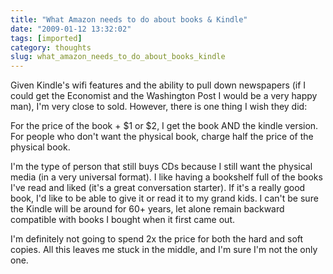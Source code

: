 ```yaml
---
title: "What Amazon needs to do about books & Kindle"
date: "2009-01-12 13:32:02"
tags: [imported]
category: thoughts
slug: what_amazon_needs_to_do_about_books_kindle
---
```


Given Kindle's wifi features and the ability to pull down newspapers (if I could
get the Economist and the Washington Post I would be a very happy man), I'm very
close to sold. However, there is one thing I wish they did:

For the price of the book + $1 or $2, I get the book AND the kindle version. For
people who don't want the physical book, charge half the price of the physical
book.

I'm the type of person that still buys CDs because I still want the physical
media (in a very universal format). I like having a bookshelf full of the books
I've read and liked (it's a great conversation starter). If it's a really good
book, I'd like to be able to give it or read it to my grand kids. I can't be
sure the Kindle will be around for 60+ years, let alone remain backward
compatible with books I bought when it first came out.

I'm definitely not going to spend 2x the price for both the hard and soft
copies. All this leaves me stuck in the middle, and I'm sure I'm not the only
one.
